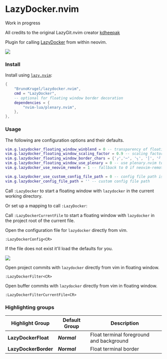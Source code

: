 # LazyDocker.nvim

Work in progress

All credits to the original LazyGit.nvim creator [kdheepak](https://github.com/kdheepak/lazygit.nvim)

Plugin for calling [LazyDocker](https://github.com/jesseduffield/lazydocker) from within neovim.

![](https://github.com/jesseduffield/lazydocker/blob/master/docs/resources/demo3.gif)

### Install

Install using [`lazy.nvim`](https://github.com/folke/lazy.nvim):

```lua
{
    "BrunoKrugel/lazydocker.nvim",
    cmd = "LazyDocker",
    -- optional for floating window border decoration
    dependencies = {
        "nvim-lua/plenary.nvim",
    },
},
```

### Usage

The following are configuration options and their defaults.

```lua
vim.g.lazydocker_floating_window_winblend = 0 -- transparency of floating window
vim.g.lazydocker_floating_window_scaling_factor = 0.9 -- scaling factor for floating window
vim.g.lazydocker_floating_window_border_chars = {'╭','─', '╮', '│', '╯','─', '╰', '│'} -- customize lazydocker popup window border characters
vim.g.lazydocker_floating_window_use_plenary = 0 -- use plenary.nvim to manage floating window if available
vim.g.lazydocker_use_neovim_remote = 1 -- fallback to 0 if neovim-remote is not installed

vim.g.lazydocker_use_custom_config_file_path = 0 -- config file path is evaluated if this value is 1
vim.g.lazydocker_config_file_path = '' -- custom config file path
```

Call `:LazyDocker` to start a floating window with `lazydocker` in the current working directory.

Or set up a mapping to call `:LazyDocker`:

Call `:LazyDockerCurrentFile` to start a floating window with `lazydocker` in the project root of the current file.

Open the configuration file for `lazydocker` directly from vim.

```vim
:LazyDockerConfig<CR>
```

If the file does not exist it'll load the defaults for you.

![](https://user-images.githubusercontent.com/1813121/78830902-46721580-79d8-11ea-8809-291b346b6c42.gif)

Open project commits with `lazydocker` directly from vim in floating window.

```
:LazyDockerFilter<CR>
```

Open buffer commits with `lazydocker` directly from vim in floating window.

```
:LazyDockerFilterCurrentFile<CR>
```

### Highlighting groups

| Highlight Group      | Default Group | Description                              |
| -------------------- | ------------- | ---------------------------------------- |
| **LazyDockerFloat**  | **_Normal_**  | Float terminal foreground and background |
| **LazyDockerBorder** | **_Normal_**  | Float terminal border                    |

